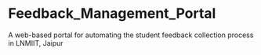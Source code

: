 Feedback_Management_Portal
=========

A web-based portal for automating the student feedback collection process in LNMIIT, Jaipur
